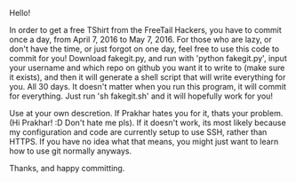 Hello!

In order to get a free TShirt from the FreeTail Hackers, you have to commit once a day, from April 7, 2016 to May 7, 2016. For those who are lazy, or don't have the time, or just forgot on one day, feel free to use this code to commit for you! Download fakegit.py, and run with 'python fakegit.py', input your username and which repo on github you want it to write to (make sure it exists), and then it will generate a shell script that will write everything for you. All 30 days. It doesn't matter when you run this program, it will commit for everything. Just run 'sh fakegit.sh' and it will hopefully work for you!

Use at your own descretion. If Prakhar hates you for it, thats your problem. (Hi Prakhar! :D Don't hate me pls). If it doesn't work, its most likely because my configuration and code are currently setup to use SSH, rather than HTTPS. If you have no idea what that means, you might just want to learn how to use git normally anyways.

Thanks, and happy committing.
